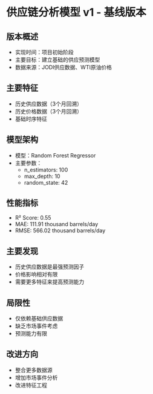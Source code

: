 # 供应链分析模型 v1 - 基线版本

## 版本概述
- 实现时间：项目初始阶段
- 主要目标：建立基础的供应预测模型
- 数据来源：JODI供应数据、WTI原油价格

## 主要特征
- 历史供应数据（3个月回溯）
- 历史价格数据（3个月回溯）
- 基础时序特征

## 模型架构
- 模型：Random Forest Regressor
- 主要参数：
  - n_estimators: 100
  - max_depth: 10
  - random_state: 42

## 性能指标
- R² Score: 0.55
- MAE: 111.91 thousand barrels/day
- RMSE: 566.02 thousand barrels/day

## 主要发现
- 历史供应数据是最强预测因子
- 价格影响相对有限
- 需要更多特征来提高预测能力

## 局限性
- 仅依赖基础供应数据
- 缺乏市场事件考虑
- 预测能力有限

## 改进方向
- 整合更多数据源
- 增加市场事件分析
- 改进特征工程 